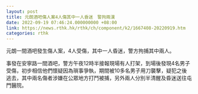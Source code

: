 ```yaml
---
layout: post
title: 元朗酒吧傷人案4人傷其中一人昏迷　警拘兩漢
date: 2022-09-19 07:46:24.000000000 +08:00
link: https://news.rthk.hk/rthk/ch/component/k2/1667408-20220919.htm
categories: rthk
---
```


元朗一間酒吧發生傷人案，4人受傷，其中一人昏迷，警方拘捕其中兩人。

事發在安寧路一間酒吧，警方午夜12時半接報現場有人打架，到場後發現4名男子受傷，初步相信他們懷疑因為瑣事爭執，期間被10多名男子用刀襲擊，疑犯之後逃去，其中兩名傷者涉嫌在公眾地方打鬥被捕，另外兩人分別半清醒及昏迷送往屯門醫院。

